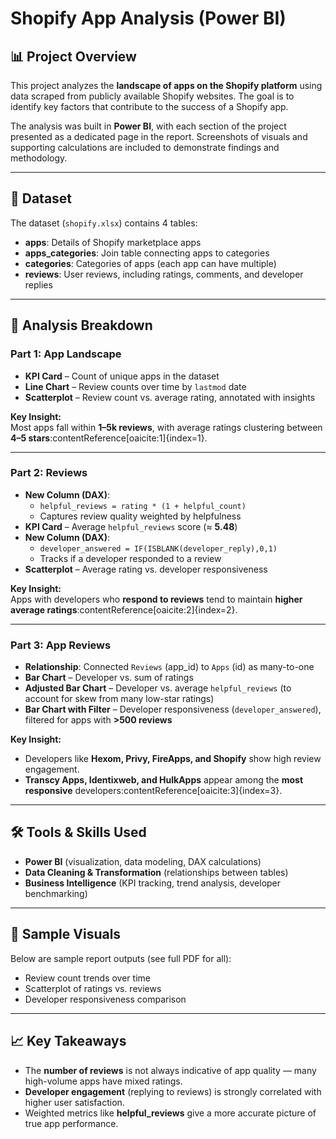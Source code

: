 # Shopify App Analysis (Power BI)

## 📊 Project Overview
This project analyzes the **landscape of apps on the Shopify platform** using data scraped from publicly available Shopify websites. The goal is to identify key factors that contribute to the success of a Shopify app.  

The analysis was built in **Power BI**, with each section of the project presented as a dedicated page in the report. Screenshots of visuals and supporting calculations are included to demonstrate findings and methodology.

---

## 📂 Dataset
The dataset (`shopify.xlsx`) contains 4 tables:

- **apps**: Details of Shopify marketplace apps  
- **apps_categories**: Join table connecting apps to categories  
- **categories**: Categories of apps (each app can have multiple)  
- **reviews**: User reviews, including ratings, comments, and developer replies  

---

## 🔎 Analysis Breakdown

### **Part 1: App Landscape**
- **KPI Card** – Count of unique apps in the dataset  
- **Line Chart** – Review counts over time by `lastmod` date  
- **Scatterplot** – Review count vs. average rating, annotated with insights  

**Key Insight:**  
Most apps fall within **1–5k reviews**, with average ratings clustering between **4–5 stars**:contentReference[oaicite:1]{index=1}.  

---

### **Part 2: Reviews**
- **New Column (DAX)**:  
  - `helpful_reviews = rating * (1 + helpful_count)`  
  - Captures review quality weighted by helpfulness  
- **KPI Card** – Average `helpful_reviews` score (≈ **5.48**)  
- **New Column (DAX)**:  
  - `developer_answered = IF(ISBLANK(developer_reply),0,1)`  
  - Tracks if a developer responded to a review  
- **Scatterplot** – Average rating vs. developer responsiveness  

**Key Insight:**  
Apps with developers who **respond to reviews** tend to maintain **higher average ratings**:contentReference[oaicite:2]{index=2}.  

---

### **Part 3: App Reviews**
- **Relationship**: Connected `Reviews` (app_id) to `Apps` (id) as many-to-one  
- **Bar Chart** – Developer vs. sum of ratings  
- **Adjusted Bar Chart** – Developer vs. average `helpful_reviews` (to account for skew from many low-star ratings)  
- **Bar Chart with Filter** – Developer responsiveness (`developer_answered`), filtered for apps with **>500 reviews**  

**Key Insight:**  
- Developers like **Hexom, Privy, FireApps, and Shopify** show high review engagement.  
- **Transcy Apps, Identixweb, and HulkApps** appear among the **most responsive** developers:contentReference[oaicite:3]{index=3}.  

---

## 🛠 Tools & Skills Used
- **Power BI** (visualization, data modeling, DAX calculations)  
- **Data Cleaning & Transformation** (relationships between tables)  
- **Business Intelligence** (KPI tracking, trend analysis, developer benchmarking)  

---

## 📸 Sample Visuals
Below are sample report outputs (see full PDF for all):  

- Review count trends over time  
- Scatterplot of ratings vs. reviews  
- Developer responsiveness comparison
  
---

## 📈 Key Takeaways
- The **number of reviews** is not always indicative of app quality — many high-volume apps have mixed ratings.  
- **Developer engagement** (replying to reviews) is strongly correlated with higher user satisfaction.  
- Weighted metrics like **helpful_reviews** give a more accurate picture of true app performance.  
